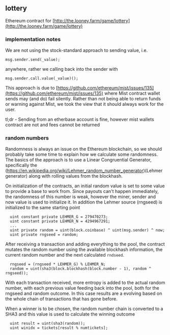 ## lottery

Ethereum contract for [http://the.looney.farm/game/lottery](http://the.looney.farm/game/lottery)

### implementation notes

We are not using the stock-standard approach to sending value, i.e.

```
msg.sender.send(_value);
```

anywhere, rather we calling back into the sender with

```
msg.sender.call.value(_value)();
```

This approach is due to [https://github.com/ethereum/mist/issues/135](https://github.com/ethereum/mist/issues/135) where Mist contract wallet sends may (and do) fail silently. Rather than not being able to return funds or warning against Mist, we took the view that it should always work for the user.

tl;dr - Sending from an etherbase account is fine, however mist wallets contract are not and fees cannot be returned


### random numbers

Randomness is always an issue on the Ethereum blockchain, so we should probably take some time to explain how we calculate some randomness. The basics of the approach is to use a Linear Congruential Generator, specifically the (https://en.wikipedia.org/wiki/Lehmer_random_number_generator)(Lehmer generator) along with rolling values from the blockhash.

On initialization of the contracts, an initial random value is set to some value to provide a base to work from. Since payouts can't happen immediately, the randomness of this number is weak, however the miner, sender and now value is used to initialize it. In addition the Lehmer source (rngseed) is initialized to the same starting point

```
  uint constant private LEHMER_G = 279470273;
  uint constant private LEHMER_N = 4294967291;
  ...
  uint private random = uint(block.coinbase) ^ uint(msg.sender) ^ now;
  uint private rngseed = random;
```

After receiving a transaction and adding everything to the pool, the contract mutates the random number using the available blockhash information, the current random number and the next calculated `rndseed`.

```
  rngseed = (rngseed * LEHMER_G) % LEHMER_N;
  random = uint(sha3(block.blockhash(block.number - 1), random ^ rngseed));
```

With each transaction received, more entropy is added to the actual random number, with each previous value feeding back into the pool, both for the rngseed and random outcome. In this case results are a evolving based on the whole chain of transactions that has gone before.

When a winner is to be chosen, the random number chain is converted to a SHA3 and this value is used to calculate the winning outcome

```
  uint result = uint(sha3(random));
  uint winidx = tickets[result % numtickets];
```
